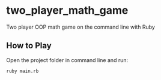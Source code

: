 # two_player_math_game
Two player OOP math game on the command line with Ruby

## How to Play 

Open the project folder in command line and run: 
```
ruby main.rb
```
